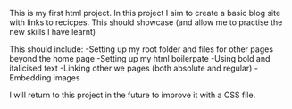 This is my first html project. In this project I aim to create a basic blog site with links to recicpes. This should showcase (and allow me to practise the new skills I have learnt)

This should include:
-Setting up my root folder and files for other pages beyond the home page
-Setting up my html boilerpate 
-Using bold and italicised text
-Linking other we pages (both absolute and regular)
-Embedding images

I will return to this project in the future to improve it with a CSS file.